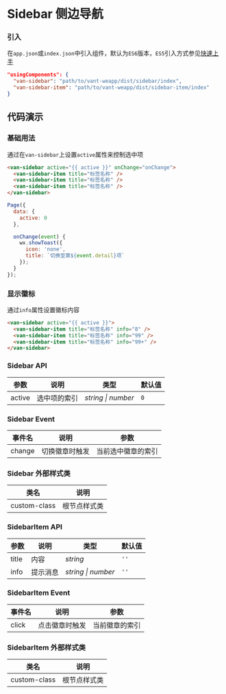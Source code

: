 # Sidebar 侧边导航

### 引入

在`app.json`或`index.json`中引入组件，默认为`ES6`版本，`ES5`引入方式参见[快速上手](#/quickstart)

```json
"usingComponents": {
  "van-sidebar": "path/to/vant-weapp/dist/sidebar/index",
  "van-sidebar-item": "path/to/vant-weapp/dist/sidebar-item/index"
}
```

## 代码演示

### 基础用法

通过在`van-sidebar`上设置`active`属性来控制选中项

```html
<van-sidebar active="{{ active }}" onChange="onChange">
  <van-sidebar-item title="标签名称" />
  <van-sidebar-item title="标签名称" />
  <van-sidebar-item title="标签名称" />
</van-sidebar>
```

``` javascript
Page({
  data: {
    active: 0
  },

  onChange(event) {
    wx.showToast({
      icon: 'none',
      title: `切换至第${event.detail}项`
    });
  }
});
```

### 显示徽标

通过`info`属性设置徽标内容

```html
<van-sidebar active="{{ active }}">
  <van-sidebar-item title="标签名称" info="8" />
  <van-sidebar-item title="标签名称" info="99" />
  <van-sidebar-item title="标签名称" info="99+" />
</van-sidebar>
```

### Sidebar API

| 参数 | 说明 | 类型 | 默认值 |
|-----------|-----------|-----------|-------------|
| active | 选中项的索引 | *string \| number* | `0` |

### Sidebar Event

| 事件名 | 说明 | 参数 |
|------|------|------|
| change | 切换徽章时触发 | 当前选中徽章的索引 |

### Sidebar 外部样式类

| 类名 | 说明 |
|-----------|-----------|
| custom-class | 根节点样式类 |

### SidebarItem API

| 参数 | 说明 | 类型 | 默认值 |
|-----------|-----------|-----------|-------------|
| title | 内容 | *string* | `''` |
| info | 提示消息 | *string \| number* | `''` |

### SidebarItem Event

| 事件名 | 说明 | 参数 |
|------|------|------|
| click | 点击徽章时触发 | 当前徽章的索引 |

### SidebarItem 外部样式类

| 类名 | 说明 |
|-----------|-----------|
| custom-class | 根节点样式类 |
